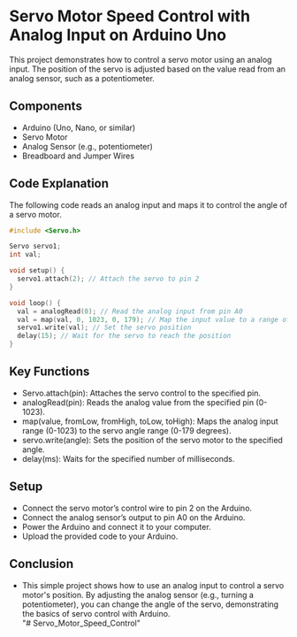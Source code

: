 # Servo Motor Speed Control with Analog Input on Arduino Uno

This project demonstrates how to control a servo motor using an analog input. The position of the servo is adjusted based on the value read from an analog sensor, such as a potentiometer.

## Components

- Arduino (Uno, Nano, or similar)
- Servo Motor
- Analog Sensor (e.g., potentiometer)
- Breadboard and Jumper Wires

## Code Explanation

The following code reads an analog input and maps it to control the angle of a servo motor.

```cpp
#include <Servo.h>

Servo servo1;
int val;

void setup() {
  servo1.attach(2); // Attach the servo to pin 2
}

void loop() {
  val = analogRead(0); // Read the analog input from pin A0
  val = map(val, 0, 1023, 0, 179); // Map the input value to a range of 0 to 179
  servo1.write(val); // Set the servo position
  delay(15); // Wait for the servo to reach the position
}
```

## Key Functions

- Servo.attach(pin): Attaches the servo control to the specified pin.
- analogRead(pin): Reads the analog value from the specified pin (0-1023).
- map(value, fromLow, fromHigh, toLow, toHigh): Maps the analog input range (0-1023) to the servo angle range (0-179 degrees).
- servo.write(angle): Sets the position of the servo motor to the specified angle.
- delay(ms): Waits for the specified number of milliseconds.

## Setup

- Connect the servo motor’s control wire to pin 2 on the Arduino.
- Connect the analog sensor’s output to pin A0 on the Arduino.
- Power the Arduino and connect it to your computer.
- Upload the provided code to your Arduino.

## Conclusion

- This simple project shows how to use an analog input to control a servo motor's position. By adjusting the analog sensor (e.g., turning a potentiometer), you can change the angle of the servo, demonstrating the basics of servo control with Arduino. <br/>
"# Servo_Motor_Speed_Control" 
